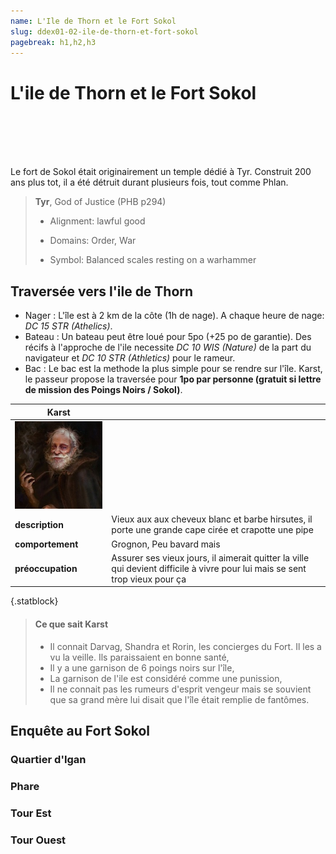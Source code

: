 ```yaml
---
name: L'Ile de Thorn et le Fort Sokol
slug: ddex01-02-ile-de-thorn-et-fort-sokol
pagebreak: h1,h2,h3
---
```

<!-- ![chateau](chateau_if.jpg) -->
# L'ile de Thorn et le Fort Sokol

<br>
<br>
<br>
<br>

Le fort de Sokol était originairement un temple dédié à Tyr. Construit 200 ans plus tot, il a été détruit durant plusieurs fois, tout comme Phlan.

> **Tyr**,  God of Justice (PHB p294)
> 
> - Alignment: lawful good
> 
> - Domains: Order, War
> 
> - Symbol: Balanced scales resting on a warhammer 

## Traversée vers l'ile de Thorn

- Nager : L'île est à 2 km de la côte (1h de nage). A chaque heure de nage: *DC 15 STR (Athelics)*.
- Bateau :  Un bateau peut être loué pour 5po (+25 po de garantie). Des récifs à l'approche de l'ile necessite *DC 10 WIS (Nature)* de la part du navigateur et *DC 10 STR (Athletics)* pour le rameur.
- Bac : Le bac est la methode la plus simple pour se rendre sur l'île. Karst, le passeur propose la traversée pour **1po par personne (gratuit si lettre de mission des Poings Noirs / Sokol)**.

| Karst               |     |
| ------------------- | --- |
| ![Karst](karst.jpg) |     |
| **description**     |   Vieux aux aux cheveux blanc et barbe hirsutes, il porte une grande cape cirée et crapotte une pipe |
| **comportement**    |   Grognon, Peu bavard mais  |
| **préoccupation**   |  Assurer ses vieux jours, il aimerait quitter la ville qui devient difficile à vivre pour lui mais se sent trop vieux pour ça   |
{.statblock}

> #### Ce que sait Karst
> - Il connait Darvag, Shandra et Rorin, les concierges du Fort. Il les a vu la veille. Ils paraissaient en bonne santé,
> - Il y a une garnison de 6 poings noirs sur l'île,
> - La garnison de l'ile est considéré comme une punission,
> - Il ne connait pas les rumeurs d'esprit vengeur mais se souvient que sa grand mère lui disait que l'île était remplie de fantômes.

## Enquête au Fort Sokol

### Quartier d'Igan

### Phare

### Tour Est

### Tour Ouest
